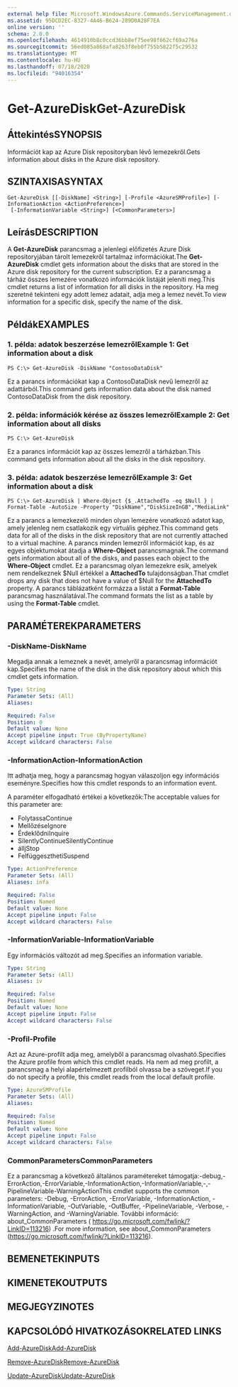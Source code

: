 ```yaml
---
external help file: Microsoft.WindowsAzure.Commands.ServiceManagement.dll-Help.xml
ms.assetid: 95DCD2EC-8327-4A46-B624-289D0A28F7EA
online version: ''
schema: 2.0.0
ms.openlocfilehash: 4614910b8c0ccd36bb8ef75ee98f662cf69a276a
ms.sourcegitcommit: 56ed085a868afa8263f8eb0f755b5822f5c29532
ms.translationtype: MT
ms.contentlocale: hu-HU
ms.lasthandoff: 07/18/2020
ms.locfileid: "94016354"
---
```

# <span data-ttu-id="a2b62-101">Get-AzureDisk</span><span class="sxs-lookup"><span data-stu-id="a2b62-101">Get-AzureDisk</span></span>

## <span data-ttu-id="a2b62-102">Áttekintés</span><span class="sxs-lookup"><span data-stu-id="a2b62-102">SYNOPSIS</span></span>
<span data-ttu-id="a2b62-103">Információt kap az Azure Disk repositoryban lévő lemezekről.</span><span class="sxs-lookup"><span data-stu-id="a2b62-103">Gets information about disks in the Azure disk repository.</span></span>

## <span data-ttu-id="a2b62-104">SZINTAXISA</span><span class="sxs-lookup"><span data-stu-id="a2b62-104">SYNTAX</span></span>

```
Get-AzureDisk [[-DiskName] <String>] [-Profile <AzureSMProfile>] [-InformationAction <ActionPreference>]
 [-InformationVariable <String>] [<CommonParameters>]
```

## <span data-ttu-id="a2b62-105">Leírás</span><span class="sxs-lookup"><span data-stu-id="a2b62-105">DESCRIPTION</span></span>
<span data-ttu-id="a2b62-106">A **Get-AzureDisk** parancsmag a jelenlegi előfizetés Azure Disk repositoryjában tárolt lemezekről tartalmaz információkat.</span><span class="sxs-lookup"><span data-stu-id="a2b62-106">The **Get-AzureDisk** cmdlet gets information about the disks that are stored in the Azure disk repository for the current subscription.</span></span>
<span data-ttu-id="a2b62-107">Ez a parancsmag a tárház összes lemezére vonatkozó információk listáját jeleníti meg.</span><span class="sxs-lookup"><span data-stu-id="a2b62-107">This cmdlet returns a list of information for all disks in the repository.</span></span>
<span data-ttu-id="a2b62-108">Ha meg szeretné tekinteni egy adott lemez adatait, adja meg a lemez nevét.</span><span class="sxs-lookup"><span data-stu-id="a2b62-108">To view information for a specific disk, specify the name of the disk.</span></span>

## <span data-ttu-id="a2b62-109">Példák</span><span class="sxs-lookup"><span data-stu-id="a2b62-109">EXAMPLES</span></span>

### <span data-ttu-id="a2b62-110">1. példa: adatok beszerzése lemezről</span><span class="sxs-lookup"><span data-stu-id="a2b62-110">Example 1: Get information about a disk</span></span>
```
PS C:\> Get-AzureDisk -DiskName "ContosoDataDisk"
```

<span data-ttu-id="a2b62-111">Ez a parancs információkat kap a ContosoDataDisk nevű lemezről az adattárból.</span><span class="sxs-lookup"><span data-stu-id="a2b62-111">This command gets information data about the disk named ContosoDataDisk from the disk repository.</span></span>

### <span data-ttu-id="a2b62-112">2. példa: információk kérése az összes lemezről</span><span class="sxs-lookup"><span data-stu-id="a2b62-112">Example 2: Get information about all disks</span></span>
```
PS C:\> Get-AzureDisk
```

<span data-ttu-id="a2b62-113">Ez a parancs információt kap az összes lemezről a tárházban.</span><span class="sxs-lookup"><span data-stu-id="a2b62-113">This command gets information about all the disks in the disk repository.</span></span>

### <span data-ttu-id="a2b62-114">3. példa: adatok beszerzése lemezről</span><span class="sxs-lookup"><span data-stu-id="a2b62-114">Example 3: Get information about a disk</span></span>
```
PS C:\> Get-AzureDisk | Where-Object {$_.AttachedTo -eq $Null } | Format-Table -AutoSize -Property "DiskName","DiskSizeInGB","MediaLink"
```

<span data-ttu-id="a2b62-115">Ez a parancs a lemezkezelő minden olyan lemezére vonatkozó adatot kap, amely jelenleg nem csatlakozik egy virtuális géphez.</span><span class="sxs-lookup"><span data-stu-id="a2b62-115">This command gets data for all of the disks in the disk repository that are not currently attached to a virtual machine.</span></span>
<span data-ttu-id="a2b62-116">A parancs minden lemezről információt kap, és az egyes objektumokat átadja a **Where-Object** parancsmagnak.</span><span class="sxs-lookup"><span data-stu-id="a2b62-116">The command gets information about all of the disks, and passes each object to the **Where-Object** cmdlet.</span></span>
<span data-ttu-id="a2b62-117">Ez a parancsmag olyan lemezekre esik, amelyek nem rendelkeznek $Null értékkel a **AttachedTo** tulajdonságban.</span><span class="sxs-lookup"><span data-stu-id="a2b62-117">That cmdlet drops any disk that does not have a value of $Null for the **AttachedTo** property.</span></span>
<span data-ttu-id="a2b62-118">A parancs táblázatként formázza a listát a **Format-Table** parancsmag használatával.</span><span class="sxs-lookup"><span data-stu-id="a2b62-118">The command formats the list as a table by using the **Format-Table** cmdlet.</span></span>

## <span data-ttu-id="a2b62-119">PARAMÉTEREK</span><span class="sxs-lookup"><span data-stu-id="a2b62-119">PARAMETERS</span></span>

### <span data-ttu-id="a2b62-120">-DiskName</span><span class="sxs-lookup"><span data-stu-id="a2b62-120">-DiskName</span></span>
<span data-ttu-id="a2b62-121">Megadja annak a lemeznek a nevét, amelyről a parancsmag információt kap.</span><span class="sxs-lookup"><span data-stu-id="a2b62-121">Specifies the name of the disk in the disk repository about which this cmdlet gets information.</span></span>

```yaml
Type: String
Parameter Sets: (All)
Aliases: 

Required: False
Position: 0
Default value: None
Accept pipeline input: True (ByPropertyName)
Accept wildcard characters: False
```

### <span data-ttu-id="a2b62-122">-InformationAction</span><span class="sxs-lookup"><span data-stu-id="a2b62-122">-InformationAction</span></span>
<span data-ttu-id="a2b62-123">Itt adhatja meg, hogy a parancsmag hogyan válaszoljon egy információs eseményre.</span><span class="sxs-lookup"><span data-stu-id="a2b62-123">Specifies how this cmdlet responds to an information event.</span></span>

<span data-ttu-id="a2b62-124">A paraméter elfogadható értékei a következők:</span><span class="sxs-lookup"><span data-stu-id="a2b62-124">The acceptable values for this parameter are:</span></span>

- <span data-ttu-id="a2b62-125">Folytassa</span><span class="sxs-lookup"><span data-stu-id="a2b62-125">Continue</span></span>
- <span data-ttu-id="a2b62-126">Mellőzése</span><span class="sxs-lookup"><span data-stu-id="a2b62-126">Ignore</span></span>
- <span data-ttu-id="a2b62-127">Érdeklődni</span><span class="sxs-lookup"><span data-stu-id="a2b62-127">Inquire</span></span>
- <span data-ttu-id="a2b62-128">SilentlyContinue</span><span class="sxs-lookup"><span data-stu-id="a2b62-128">SilentlyContinue</span></span>
- <span data-ttu-id="a2b62-129">állj</span><span class="sxs-lookup"><span data-stu-id="a2b62-129">Stop</span></span>
- <span data-ttu-id="a2b62-130">Felfüggesztheti</span><span class="sxs-lookup"><span data-stu-id="a2b62-130">Suspend</span></span>

```yaml
Type: ActionPreference
Parameter Sets: (All)
Aliases: infa

Required: False
Position: Named
Default value: None
Accept pipeline input: False
Accept wildcard characters: False
```

### <span data-ttu-id="a2b62-131">-InformationVariable</span><span class="sxs-lookup"><span data-stu-id="a2b62-131">-InformationVariable</span></span>
<span data-ttu-id="a2b62-132">Egy információs változót ad meg.</span><span class="sxs-lookup"><span data-stu-id="a2b62-132">Specifies an information variable.</span></span>

```yaml
Type: String
Parameter Sets: (All)
Aliases: iv

Required: False
Position: Named
Default value: None
Accept pipeline input: False
Accept wildcard characters: False
```

### <span data-ttu-id="a2b62-133">-Profil</span><span class="sxs-lookup"><span data-stu-id="a2b62-133">-Profile</span></span>
<span data-ttu-id="a2b62-134">Azt az Azure-profilt adja meg, amelyből a parancsmag olvasható.</span><span class="sxs-lookup"><span data-stu-id="a2b62-134">Specifies the Azure profile from which this cmdlet reads.</span></span>
<span data-ttu-id="a2b62-135">Ha nem ad meg profilt, a parancsmag a helyi alapértelmezett profilból olvassa be a szöveget.</span><span class="sxs-lookup"><span data-stu-id="a2b62-135">If you do not specify a profile, this cmdlet reads from the local default profile.</span></span>

```yaml
Type: AzureSMProfile
Parameter Sets: (All)
Aliases: 

Required: False
Position: Named
Default value: None
Accept pipeline input: False
Accept wildcard characters: False
```

### <span data-ttu-id="a2b62-136">CommonParameters</span><span class="sxs-lookup"><span data-stu-id="a2b62-136">CommonParameters</span></span>
<span data-ttu-id="a2b62-137">Ez a parancsmag a következő általános paramétereket támogatja:-debug,-ErrorAction,-ErrorVariable,-InformationAction,-InformationVariable,-,-PipelineVariable-WarningAction</span><span class="sxs-lookup"><span data-stu-id="a2b62-137">This cmdlet supports the common parameters: -Debug, -ErrorAction, -ErrorVariable, -InformationAction, -InformationVariable, -OutVariable, -OutBuffer, -PipelineVariable, -Verbose, -WarningAction, and -WarningVariable.</span></span> <span data-ttu-id="a2b62-138">További információ: about_CommonParameters ( https://go.microsoft.com/fwlink/?LinkID=113216) .</span><span class="sxs-lookup"><span data-stu-id="a2b62-138">For more information, see about_CommonParameters (https://go.microsoft.com/fwlink/?LinkID=113216).</span></span>

## <span data-ttu-id="a2b62-139">BEMENETEK</span><span class="sxs-lookup"><span data-stu-id="a2b62-139">INPUTS</span></span>

## <span data-ttu-id="a2b62-140">KIMENETEK</span><span class="sxs-lookup"><span data-stu-id="a2b62-140">OUTPUTS</span></span>

## <span data-ttu-id="a2b62-141">MEGJEGYZI</span><span class="sxs-lookup"><span data-stu-id="a2b62-141">NOTES</span></span>

## <span data-ttu-id="a2b62-142">KAPCSOLÓDÓ HIVATKOZÁSOK</span><span class="sxs-lookup"><span data-stu-id="a2b62-142">RELATED LINKS</span></span>

[<span data-ttu-id="a2b62-143">Add-AzureDisk</span><span class="sxs-lookup"><span data-stu-id="a2b62-143">Add-AzureDisk</span></span>](./Add-AzureDisk.md)

[<span data-ttu-id="a2b62-144">Remove-AzureDisk</span><span class="sxs-lookup"><span data-stu-id="a2b62-144">Remove-AzureDisk</span></span>](./Remove-AzureDisk.md)

[<span data-ttu-id="a2b62-145">Update-AzureDisk</span><span class="sxs-lookup"><span data-stu-id="a2b62-145">Update-AzureDisk</span></span>](./Update-AzureDisk.md)


